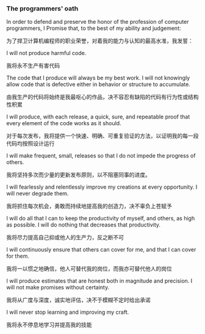 ### The programmers' oath

In order to defend and preserve the honor of the profession of computer programmers, I Promise that, to the best of my ability and judgement:

为了捍卫计算机编程师的职业荣誉，对着我的能力与认知的最高水准，我发誓：

I will not produce harmful code.

我将永不生产有害代码

The code that I produce will always be my best work. I will not knowingly allow code that is defective either in behavior or structure to accumulate.

由我生产的代码将始终是我最呕心的作品，决不容忍有缺陷的代码有行为性或结构性积累

I will produce, with each release, a quick, sure, and repeatable proof that every element of the code works as it should.

对于每次发布，我将提供一个快速、明确、可重复验证的方法，以证明我的每一段代码均按照设计运行

I will make frequent, small, releases so that I do not impede the progress of others.

我将坚持多次而少量的更新发布原则，以不阻塞同事的进度。

I will fearlessly and relentlessly improve my creations at every opportunity. I will never degrade them.

我将抓住每次机会，勇敢而持续地提高我的创造力，决不辜负上苍赋予

I will do all that I can to keep the productivity of myself, and others, as high as possible. I will do nothing that decreases that productivity.

我将尽力提高自己抑或他人的生产力，反之断不可

I will continuously ensure that others can cover for me, and that I can cover for them.

我将一以惯之地确信，他人可替代我的岗位，而我亦可替代他人的岗位

I will produce estimates that are honest both in magnitude and precision. I will not make promises without certainty.

我将从广度与深度，诚实地评估，决不于模糊不定时给出承诺

I will never stop learning and improving my craft.

我将永不停息地学习并提高我的技能